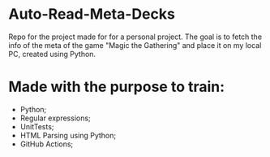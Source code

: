 # Auto-Read-Meta-Decks

Repo for the project made for for a personal project. The goal is to fetch the info of the meta of the game "Magic the Gathering" and place it on my local PC, created using Python.

# Made with the purpose to train:
  - Python;
  - Regular expressions;
  - UnitTests;
  - HTML Parsing using Python;
  - GitHub Actions;
